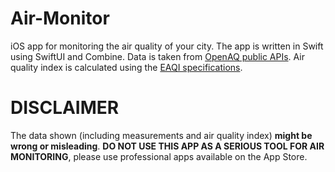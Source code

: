 # Air-Monitor

iOS app for monitoring the air quality of your city. 
The app is written in Swift using SwiftUI and Combine.
Data is taken from [OpenAQ public APIs](https://docs.openaq.org).
Air quality index is calculated using the [EAQI specifications](https://airindex.eea.europa.eu/).

# DISCLAIMER

The data shown (including measurements and air quality index) **might be wrong or misleading**.
**DO NOT USE THIS APP AS A SERIOUS TOOL FOR AIR MONITORING**, please use professional apps available on the App Store.
